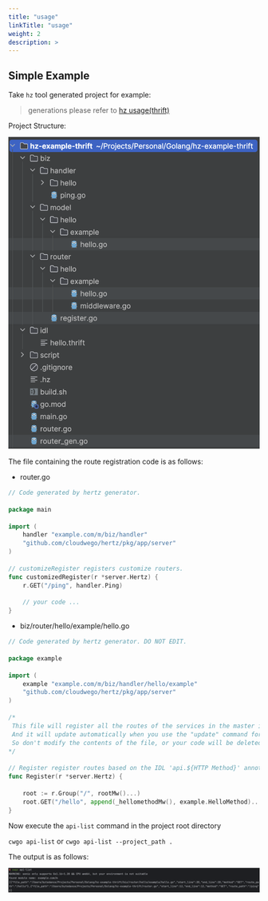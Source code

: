 ```yaml
---
title: "usage"
linkTitle: "usage"
weight: 2
description: >
---
```


## Simple Example

Take `hz` tool generated project for example:
> generations please refer to [hz usage(thrift)](/docs/hertz/tutorials/toolkit/usage-thrift)

Project Structure:

![image](/img/docs/hz_example_thrift.png)

The file containing the route registration code is as follows:

- router.go

```go
// Code generated by hertz generator.

package main

import (
	handler "example.com/m/biz/handler"
	"github.com/cloudwego/hertz/pkg/app/server"
)

// customizeRegister registers customize routers.
func customizedRegister(r *server.Hertz) {
	r.GET("/ping", handler.Ping)

	// your code ...
}

```

- biz/router/hello/example/hello.go

```go
// Code generated by hertz generator. DO NOT EDIT.

package example

import (
	example "example.com/m/biz/handler/hello/example"
	"github.com/cloudwego/hertz/pkg/app/server"
)

/*
 This file will register all the routes of the services in the master idl.
 And it will update automatically when you use the "update" command for the idl.
 So don't modify the contents of the file, or your code will be deleted when it is updated.
*/

// Register register routes based on the IDL 'api.${HTTP Method}' annotation.
func Register(r *server.Hertz) {

	root := r.Group("/", rootMw()...)
	root.GET("/hello", append(_hellomethodMw(), example.HelloMethod)...)
}

```

Now execute the `api-list` command in the project root directory


`cwgo api-list` or `cwgo api-list --project_path .`

The output is as follows:

![image](/img/docs/cwgo_api_list_output.png)

